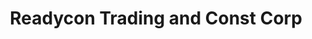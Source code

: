 ---
title: "Readycon Trading and Const Corp"
url: /pasig/readycon-trading-and-const-corp/
shop: hardware
---